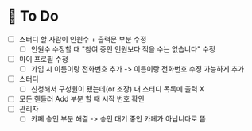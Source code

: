 # :balloon: To Do

- [ ] 스터디 할 사람이 인원수 + 출력문 부분 수정
  - [ ] 인원수 수정할 때 "참여 중인 인원보다 적을 수는 없습니다" 수정
- [ ] 마이 프로필 수정
  - [ ] 가입 시 이름이랑 전화번호 추가 -> 이름이랑 전화번호 수정 가능하게 추가
- [ ] 스터디
  - [ ] 신청해서 구성원이 됐는데(or 조장) 내 스터디 목록에 출력 X
- [ ] 모든 핸들러 Add 부분 할 때 시작 번호 확인
- [ ] 관리자
  - [ ] 카페 승인 부분 해결 -> 승인 대기 중인 카페가 아닙니다로 뜸
